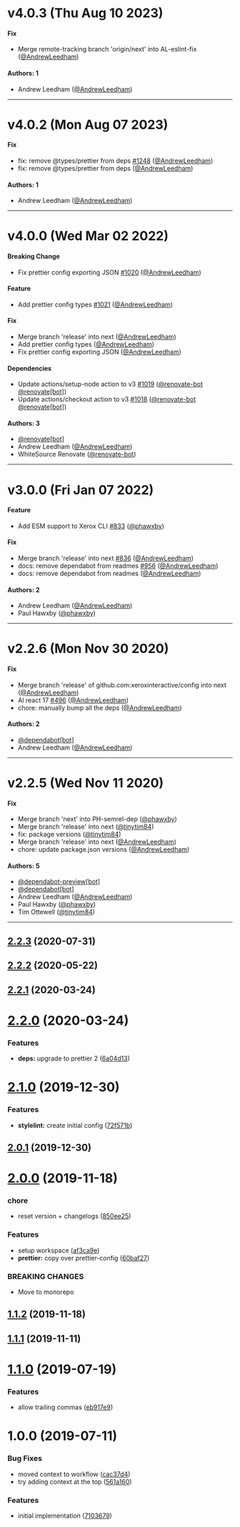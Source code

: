 # v4.0.3 (Thu Aug 10 2023)

#### Fix

- Merge remote-tracking branch 'origin/next' into AL-eslint-fix ([@AndrewLeedham](https://github.com/AndrewLeedham))

#### Authors: 1

- Andrew Leedham ([@AndrewLeedham](https://github.com/AndrewLeedham))

---

# v4.0.2 (Mon Aug 07 2023)

#### Fix

- fix: remove @types/prettier from deps [#1248](https://github.com/xeroxinteractive/config/pull/1248) ([@AndrewLeedham](https://github.com/AndrewLeedham))
- fix: remove @types/prettier from deps ([@AndrewLeedham](https://github.com/AndrewLeedham))

#### Authors: 1

- Andrew Leedham ([@AndrewLeedham](https://github.com/AndrewLeedham))

---

# v4.0.0 (Wed Mar 02 2022)

#### Breaking Change

- Fix prettier config exporting JSON [#1020](https://github.com/xeroxinteractive/config/pull/1020) ([@AndrewLeedham](https://github.com/AndrewLeedham))

#### Feature

- Add prettier config types [#1021](https://github.com/xeroxinteractive/config/pull/1021) ([@AndrewLeedham](https://github.com/AndrewLeedham))

#### Fix

- Merge branch 'release' into next ([@AndrewLeedham](https://github.com/AndrewLeedham))
- Add prettier config types ([@AndrewLeedham](https://github.com/AndrewLeedham))
- Fix prettier config exporting JSON ([@AndrewLeedham](https://github.com/AndrewLeedham))

#### Dependencies

- Update actions/setup-node action to v3 [#1019](https://github.com/xeroxinteractive/config/pull/1019) ([@renovate-bot](https://github.com/renovate-bot) [@renovate[bot]](https://github.com/renovate[bot]))
- Update actions/checkout action to v3 [#1018](https://github.com/xeroxinteractive/config/pull/1018) ([@renovate-bot](https://github.com/renovate-bot) [@renovate[bot]](https://github.com/renovate[bot]))

#### Authors: 3

- [@renovate[bot]](https://github.com/renovate[bot])
- Andrew Leedham ([@AndrewLeedham](https://github.com/AndrewLeedham))
- WhiteSource Renovate ([@renovate-bot](https://github.com/renovate-bot))

---

# v3.0.0 (Fri Jan 07 2022)

#### Feature

- Add ESM support to Xerox CLI [#833](https://github.com/xeroxinteractive/config/pull/833) ([@phawxby](https://github.com/phawxby))

#### Fix

- Merge branch 'release' into next [#836](https://github.com/xeroxinteractive/config/pull/836) ([@AndrewLeedham](https://github.com/AndrewLeedham))
- docs: remove dependabot from readmes [#956](https://github.com/xeroxinteractive/config/pull/956) ([@AndrewLeedham](https://github.com/AndrewLeedham))
- docs: remove dependabot from readmes ([@AndrewLeedham](https://github.com/AndrewLeedham))

#### Authors: 2

- Andrew Leedham ([@AndrewLeedham](https://github.com/AndrewLeedham))
- Paul Hawxby ([@phawxby](https://github.com/phawxby))

---

# v2.2.6 (Mon Nov 30 2020)

#### Fix

- Merge branch 'release' of github.com:xeroxinteractive/config into next ([@AndrewLeedham](https://github.com/AndrewLeedham))
- Al react 17 [#496](https://github.com/xeroxinteractive/config/pull/496) ([@AndrewLeedham](https://github.com/AndrewLeedham))
- chore: manually bump all the deps ([@AndrewLeedham](https://github.com/AndrewLeedham))

#### Authors: 2

- [@dependabot[bot]](https://github.com/dependabot[bot])
- Andrew Leedham ([@AndrewLeedham](https://github.com/AndrewLeedham))

---

# v2.2.5 (Wed Nov 11 2020)

#### Fix

- Merge branch 'next' into PH-semrel-dep ([@phawxby](https://github.com/phawxby))
- Merge branch 'release' into next ([@tinytim84](https://github.com/tinytim84))
- fix: package versions ([@tinytim84](https://github.com/tinytim84))
- Merge branch 'release' into next ([@AndrewLeedham](https://github.com/AndrewLeedham))
- chore: update package.json versions ([@AndrewLeedham](https://github.com/AndrewLeedham))

#### Authors: 5

- [@dependabot-preview[bot]](https://github.com/dependabot-preview[bot])
- [@dependabot[bot]](https://github.com/dependabot[bot])
- Andrew Leedham ([@AndrewLeedham](https://github.com/AndrewLeedham))
- Paul Hawxby ([@phawxby](https://github.com/phawxby))
- Tim Ottewell ([@tinytim84](https://github.com/tinytim84))

---

## [2.2.3](https://github.com/xeroxinteractive/config/compare/xerox-prettier-config-2.2.2...xerox-prettier-config-2.2.3) (2020-07-31)

## [2.2.2](https://github.com/xeroxinteractive/config/compare/xerox-prettier-config-2.2.1...xerox-prettier-config-2.2.2) (2020-05-22)

## [2.2.1](https://github.com/xeroxinteractive/config/compare/xerox-prettier-config-2.2.0...xerox-prettier-config-2.2.1) (2020-03-24)

# [2.2.0](https://github.com/xeroxinteractive/config/compare/xerox-prettier-config-2.1.0...xerox-prettier-config-2.2.0) (2020-03-24)


### Features

* **deps:** upgrade to prettier 2 ([6a04d13](https://github.com/xeroxinteractive/config/commit/6a04d1319447693029102f373a18c25a011173cb))

# [2.1.0](https://github.com/xeroxinteractive/config/compare/xerox-prettier-config-2.0.1...xerox-prettier-config-2.1.0) (2019-12-30)


### Features

* **stylelint:** create initial config ([72f571b](https://github.com/xeroxinteractive/config/commit/72f571ba45421fa169cf57f03cb2da71c8dace62))

## [2.0.1](https://github.com/xeroxinteractive/config/compare/xerox-prettier-config-2.0.0...xerox-prettier-config-2.0.1) (2019-12-30)

# [2.0.0](https://github.com/xeroxinteractive/config/compare/xerox-prettier-config-1.0.0...xerox-prettier-config-2.0.0) (2019-11-18)


### chore

* reset version + changelogs ([850ee25](https://github.com/xeroxinteractive/config/commit/850ee25b16f20de887d2ae3e0ffa51c887776646))


### Features

* setup workspace ([af3ca9e](https://github.com/xeroxinteractive/config/commit/af3ca9e7771cd95f82e72808a5ee8800ff1374a3))
* **prettier:** copy over prettier-config ([60baf27](https://github.com/xeroxinteractive/config/commit/60baf27227b76cc991e45aa058ceada8e534ac66))


### BREAKING CHANGES

* Move to monorepo

## [1.1.2](https://github.com/xeroxinteractive/prettier-config/compare/v1.1.1...v1.1.2) (2019-11-18)

## [1.1.1](https://github.com/xeroxinteractive/prettier-config/compare/v1.1.0...v1.1.1) (2019-11-11)

# [1.1.0](https://github.com/xeroxinteractive/prettier-config/compare/v1.0.0...v1.1.0) (2019-07-19)


### Features

* allow trailing commas ([eb917e9](https://github.com/xeroxinteractive/prettier-config/commit/eb917e9))

# 1.0.0 (2019-07-11)


### Bug Fixes

* moved context to workflow ([cac37d4](https://github.com/xeroxinteractive/prettier-config/commit/cac37d4))
* try adding context at the top ([561a160](https://github.com/xeroxinteractive/prettier-config/commit/561a160))


### Features

* initial implementation ([7103679](https://github.com/xeroxinteractive/prettier-config/commit/7103679))
